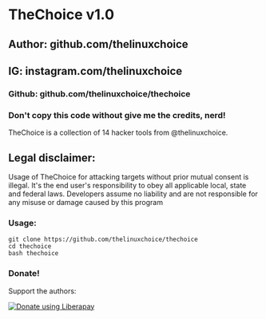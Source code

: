 # TheChoice v1.0
## Author: github.com/thelinuxchoice
## IG: instagram.com/thelinuxchoice
### Github: github.com/thelinuxchoice/thechoice
### Don't copy this code without give me the credits, nerd! 

TheChoice is a collection of 14 hacker tools from @thelinuxchoice.

## Legal disclaimer:
Usage of TheChoice for attacking targets without prior mutual consent is illegal. It's the end user's responsibility to obey all applicable local, state and federal laws. Developers assume no liability and are not responsible for any misuse or damage caused by this program 


### Usage:
```
git clone https://github.com/thelinuxchoice/thechoice
cd thechoice
bash thechoice
```

### Donate!
Support the authors:

<noscript><a href="https://liberapay.com/thelinuxchoice/donate"><img alt="Donate using Liberapay" src="https://liberapay.com/assets/widgets/donate.svg"></a></noscript>
